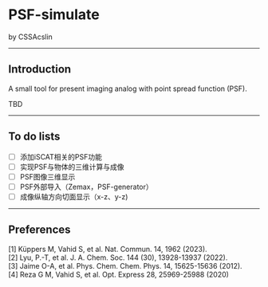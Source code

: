 # PSF-simulate
 by CSSAcslin
___
## Introduction
A small tool for present imaging analog with point spread function (PSF).  

TBD
___
## To do lists
-[ ] 添加iSCAT相关的PSF功能  
-[ ] 实现PSF与物体的三维计算与成像  
-[ ] PSF图像三维显示
-[ ] PSF外部导入（Zemax，PSF-generator）  
-[ ] 成像纵轴方向切面显示（x-z、y-z)
___
## Preferences
[1] Küppers M, Vahid S, et al. Nat. Commun. 14, 1962 (2023).   
[2] Lyu, P.-T, et al. J. A. Chem. Soc. 144 (30), 13928-13937 (2022).   
[3] Jaime O-A, et al. Phys. Chem. Chem. Phys. 14, 15625-15636 (2012).  
[4] Reza G M, Vahid S, et al. Opt. Express 28, 25969-25988 (2020)